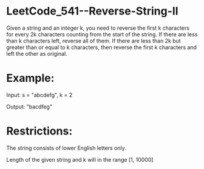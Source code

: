 # LeetCode_541--Reverse-String-II

Given a string and an integer k, you need to reverse the first k characters for every 2k characters counting from the start of the string. If there are less than k characters left, reverse all of them. If there are less than 2k but greater than or equal to k characters, then reverse the first k characters and left the other as original.

# Example:

Input: s = "abcdefg", k = 2

Output: "bacdfeg"

# Restrictions:

The string consists of lower English letters only.

Length of the given string and k will in the range [1, 10000]
